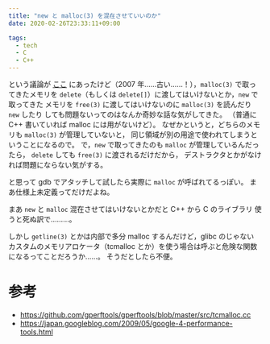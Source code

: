 ```yaml
---
title: "new と malloc(3) を混在させていいのか"
date: 2020-02-26T23:33:11+09:00

tags:
  - tech
  - C
  - C++
---
```


という議論が [ここ](http://blogs.wankuma.com/jitta/archive/2007/01/09/55215.aspx)
にあったけど（2007 年……古い……！），`malloc(3)` で取ってきたメモリを
`delete`（もしくは `delete[]`）に渡してはいけないとか，`new` で取ってきた
メモリを `free(3)` に渡してはいけないのに `malloc(3)` を読んだり `new` したり
しても問題ないってのはなんか奇妙な話な気がしてきた。
（普通に C++ 書いていれば malloc には用がないけど）。
なぜかというと，どちらのメモリも `malloc(3)` が管理していないと，
同じ領域が別の用途で使われてしまうということになるので。
で，`new` で取ってきたのも `malloc` が管理しているんだったら，
`delete` しても `free(3)` に渡されるだけだから，
デストラクタとかがなければ問題にならない気がする。

と思って gdb でアタッチして試したら実際に `malloc` が呼ばれてるっぽい。
まあ仕様上未定義ってだけだよね。

まあ `new` と `malloc` 混在させてはいけないとかだと C++ から C のライブラリ
使うと死ぬ訳で………。

しかし `getline(3)` とかは内部で多分 malloc するんだけど，glibc のじゃない
カスタムのメモリアロケータ（tcmalloc とか）を使う場合は呼ぶと危険な関数になるってことだろうか……。
そうだとしたら不便。

# 参考

- https://github.com/gperftools/gperftools/blob/master/src/tcmalloc.cc
- https://japan.googleblog.com/2009/05/google-4-performance-tools.html
